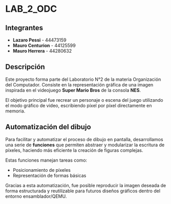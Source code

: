 # LAB_2_ODC

## Integrantes

- **Lazaro Pessi** - 44473159  
- **Mauro Centurion** - 44125599  
- **Mauro Herrera** - 44280632  

## Descripción

Este proyecto forma parte del Laboratorio N°2 de la materia Organización del Computador. Consiste en la representación gráfica de una imagen inspirada en el videojuego **Super Mario Bros** de la consola **NES**.

El objetivo principal fue recrear un personaje o escena del juego utilizando el modo gráfico de video, escribiendo píxel por píxel directamente en memoria.

## Automatización del dibujo

Para facilitar y automatizar el proceso de dibujo en pantalla, desarrollamos una serie de **funciones** que permiten abstraer y modularizar la escritura de píxeles, haciendo más eficiente la creación de figuras complejas.

Estas funciones manejan tareas como:

- Posicionamiento de píxeles  
- Representación de formas básicas

Gracias a esta automatización, fue posible reproducir la imagen deseada de forma estructurada y reutilizable para futuros diseños gráficos dentro del entorno ensamblador/QEMU.

